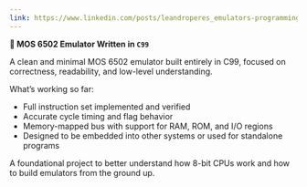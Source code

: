 ```yaml
---
link: https://www.linkedin.com/posts/leandroperes_emulators-programming-challenge-activity-7336494435913863171-hEXm
---
```


**🧩 MOS 6502 Emulator Written in `C99`**

A clean and minimal MOS 6502 emulator built entirely in C99, focused on correctness, readability, and low-level understanding.

What’s working so far:

- Full instruction set implemented and verified
- Accurate cycle timing and flag behavior
- Memory-mapped bus with support for RAM, ROM, and I/O regions
- Designed to be embedded into other systems or used for standalone programs

A foundational project to better understand how 8-bit CPUs work and how to build emulators from the ground up.
